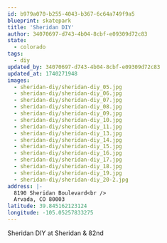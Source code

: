 ```yaml
---
id: b979a070-b255-4043-b367-6c64a749f9a5
blueprint: skatepark
title: 'Sheridan DIY'
author: 34070697-d743-4b04-8cbf-e09309d72c83
state:
  - colorado
tags:
  - diy
updated_by: 34070697-d743-4b04-8cbf-e09309d72c83
updated_at: 1740271948
images:
  - sheridan-diy/sheridan-diy_05.jpg
  - sheridan-diy/sheridan-diy_06.jpg
  - sheridan-diy/sheridan-diy_07.jpg
  - sheridan-diy/sheridan-diy_08.jpg
  - sheridan-diy/sheridan-diy_09.jpg
  - sheridan-diy/sheridan-diy_10.jpg
  - sheridan-diy/sheridan-diy_11.jpg
  - sheridan-diy/sheridan-diy_13.jpg
  - sheridan-diy/sheridan-diy_14.jpg
  - sheridan-diy/sheridan-diy_15.jpg
  - sheridan-diy/sheridan-diy_16.jpg
  - sheridan-diy/sheridan-diy_17.jpg
  - sheridan-diy/sheridan-diy_18.jpg
  - sheridan-diy/sheridan-diy_19.jpg
  - sheridan-diy/sheridan-diy_20-2.jpg
address: |-
  8190 Sheridan Boulevard<br />
  Arvada, CO 80003
latitude: 39.845162123124
longitude: -105.05257833275
---
```

Sheridan DIY at Sheridan & 82nd